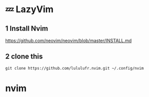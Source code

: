 # 💤 LazyVim

## 1 Install Nvim 
https://github.com/neovim/neovim/blob/master/INSTALL.md

## 2 clone this

```
git clone https://github.com/lululufr.nvim.git ~/.config/nvim
```
# nvim
